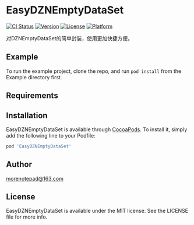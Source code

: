 # EasyDZNEmptyDataSet

[![CI Status](http://img.shields.io/travis/morenotepad@163.com/EasyDZNEmptyDataSet.svg?style=flat)](https://travis-ci.org/morenotepad@163.com/EasyDZNEmptyDataSet)
[![Version](https://img.shields.io/cocoapods/v/EasyDZNEmptyDataSet.svg?style=flat)](http://cocoapods.org/pods/EasyDZNEmptyDataSet)
[![License](https://img.shields.io/cocoapods/l/EasyDZNEmptyDataSet.svg?style=flat)](http://cocoapods.org/pods/EasyDZNEmptyDataSet)
[![Platform](https://img.shields.io/cocoapods/p/EasyDZNEmptyDataSet.svg?style=flat)](http://cocoapods.org/pods/EasyDZNEmptyDataSet)

对DZNEmptyDataSet的简单封装，使用更加快捷方便。

## Example

To run the example project, clone the repo, and run `pod install` from the Example directory first.

## Requirements

## Installation

EasyDZNEmptyDataSet is available through [CocoaPods](http://cocoapods.org). To install
it, simply add the following line to your Podfile:

```ruby
pod 'EasyDZNEmptyDataSet'
```

## Author

morenotepad@163.com

## License

EasyDZNEmptyDataSet is available under the MIT license. See the LICENSE file for more info.

